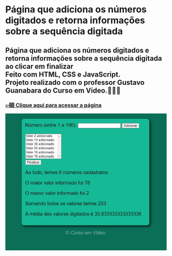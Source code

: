 # Página que adiciona os números digitados e retorna informações sobre a sequência digitada

## Página que adiciona os números digitados e retorna informações sobre a sequência digitada ao clicar em finalizar <br> Feito com HTML, CSS e JavaScript.<br> Projeto realizado com o professor Gustavo Guanabara do Curso em Vídeo.👩🏽‍💻


### [👉🏽 Clique aqui para acessar a página](https://letsle.github.io/adiciona-numeros/) 

![preview](./src/projeto.JPG)
